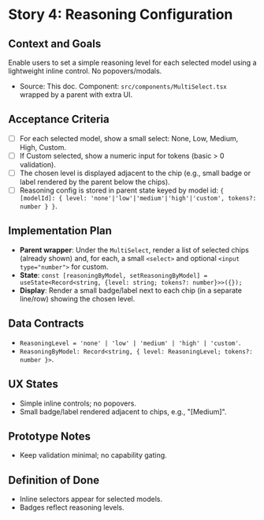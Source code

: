 # Story 4: Reasoning Configuration

## Context and Goals
Enable users to set a simple reasoning level for each selected model using a lightweight inline control. No popovers/modals.

- Source: This doc. Component: `src/components/MultiSelect.tsx` wrapped by a parent with extra UI.

## Acceptance Criteria
- [ ] For each selected model, show a small select: None, Low, Medium, High, Custom.
- [ ] If Custom selected, show a numeric input for tokens (basic > 0 validation).
- [ ] The chosen level is displayed adjacent to the chip (e.g., small badge or label rendered by the parent below the chips).
- [ ] Reasoning config is stored in parent state keyed by model id: `{ [modelId]: { level: 'none'|'low'|'medium'|'high'|'custom', tokens?: number } }`.

## Implementation Plan
- __Parent wrapper__: Under the `MultiSelect`, render a list of selected chips (already shown) and, for each, a small `<select>` and optional `<input type="number">` for custom.
- __State__: `const [reasoningByModel, setReasoningByModel] = useState<Record<string, {level: string; tokens?: number}>>({});`
- __Display__: Render a small badge/label next to each chip (in a separate line/row) showing the chosen level.

## Data Contracts
- `ReasoningLevel = 'none' | 'low' | 'medium' | 'high' | 'custom'`.
- `ReasoningByModel: Record<string, { level: ReasoningLevel; tokens?: number }>`.

## UX States
- Simple inline controls; no popovers.
- Small badge/label rendered adjacent to chips, e.g., "[Medium]".

## Prototype Notes
- Keep validation minimal; no capability gating.

## Definition of Done
- Inline selectors appear for selected models.
- Badges reflect reasoning levels.

